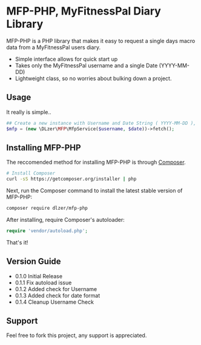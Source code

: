 MFP-PHP, MyFitnessPal Diary Library
===================================

MFP-PHP is a PHP library that makes it easy to request a single days macro data from a MyFitnessPal users diary.
- Simple interface allows for quick start up
- Takes only the MyFitnessPal username and a single Date (YYYY-MM-DD)
- Lightweight class, so no worries about bulking down a project.

## Usage
It really is simple..
```php
## Create a new instance with Username and Date String ( YYYY-MM-DD ), then fetch the macro data.
$mfp = (new \DLzer\MFP\MfpService($username, $date))->fetch();
```

## Installing MFP-PHP

The reccomended method for installing MFP-PHP is through
[Composer](http://getcomposer.org).

```bash
# Install Composer
curl -sS https://getcomposer.org/installer | php
```

Next, run the Composer command to install the latest stable version of MFP-PHP:

```bash
composer require dlzer/mfp-php
``` 

After installing, require Composer's autoloader:

```php
require 'vendor/autoload.php';
```

That's it!

## Version Guide
- 0.1.0 Initial Release
- 0.1.1 Fix autoload issue
- 0.1.2 Added check for Username
- 0.1.3 Added check for date format
- 0.1.4 Cleanup Username Check

## Support
Feel free to fork this project, any support is appreciated.